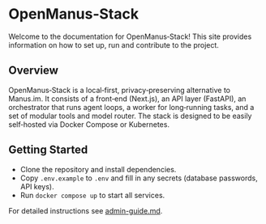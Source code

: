 # OpenManus‑Stack

Welcome to the documentation for OpenManus‑Stack!  This site provides information on how to set up, run and contribute to the project.

## Overview

OpenManus‑Stack is a local‑first, privacy‑preserving alternative to Manus.im.  It consists of a front‑end (Next.js), an API layer (FastAPI), an orchestrator that runs agent loops, a worker for long‑running tasks, and a set of modular tools and model router.  The stack is designed to be easily self‑hosted via Docker Compose or Kubernetes.

## Getting Started

* Clone the repository and install dependencies.
* Copy `.env.example` to `.env` and fill in any secrets (database passwords, API keys).
* Run `docker compose up` to start all services.

For detailed instructions see [admin-guide.md](admin-guide.md).
